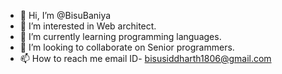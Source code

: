 - 👋 Hi, I’m @BisuBaniya
- 👀 I’m interested in Web architect.
- 🌱 I’m currently learning programming languages.
- 💞️ I’m looking to collaborate on Senior programmers.
- 📫 How to reach me email ID- bisusiddharth1806@gmail.com

<!---
BisuBaniya/BisuBaniya is a ✨ special ✨ repository because its `README.md` (this file) appears on your GitHub profile.
You can click the Preview link to take a look at your changes.
--->
